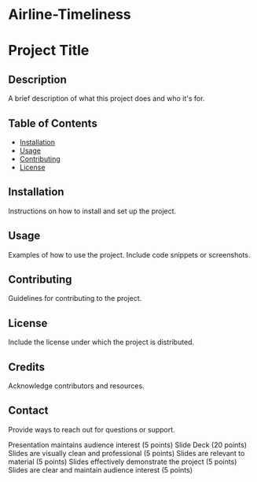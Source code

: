 # Airline-Timeliness
# Project Title
## Description
A brief description of what this project does and who it's for.
## Table of Contents
- [Installation](#installation)
- [Usage](#usage)
- [Contributing](#contributing)
- [License](#license)
## Installation
Instructions on how to install and set up the project.
## Usage
Examples of how to use the project. Include code snippets or screenshots.
## Contributing
Guidelines for contributing to the project.
## License
Include the license under which the project is distributed.
## Credits
Acknowledge contributors and resources.
## Contact
Provide ways to reach out for questions or support.

Presentation maintains audience interest (5 points)
Slide Deck (20 points)
Slides are visually clean and professional (5 points)
Slides are relevant to material (5 points)
Slides effectively demonstrate the project (5 points)
Slides are clear and maintain audience interest (5 points)
